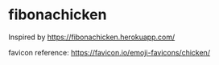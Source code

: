 # fibonachicken

Inspired by https://fibonachicken.herokuapp.com/

favicon reference: https://favicon.io/emoji-favicons/chicken/
